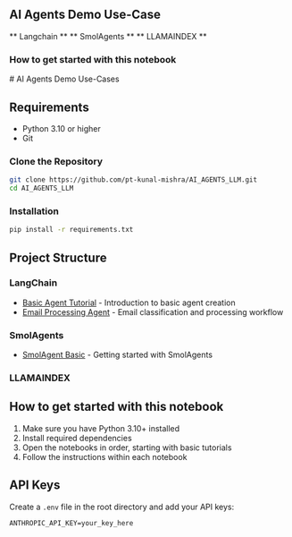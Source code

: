 ## AI Agents Demo Use-Case ##
** Langchain **
** SmolAgents **
** LLAMAINDEX **


<h3>How to get started with this notebook</h3>
# AI Agents Demo Use-Cases

## Requirements
- Python 3.10 or higher
- Git


### Clone the Repository
```bash
git clone https://github.com/pt-kunal-mishra/AI_AGENTS_LLM.git
cd AI_AGENTS_LLM
```

### Installation
```bash
pip install -r requirements.txt
```

## Project Structure

### LangChain
- [Basic Agent Tutorial](./Module-1/basic.ipynb) - Introduction to basic agent creation
- [Email Processing Agent](./Module-1/langgraph-mistralai-batman_alfred_clone.ipynb) - Email classification and processing workflow

### SmolAgents
- [SmolAgent Basic](./Module-1/smolagents) - Getting started with SmolAgents
<!-- - [Advanced SmolAgent](./Module-2/advanced.ipynb) - Advanced agent interactions -->

### LLAMAINDEX
<!-- - [LlamaIndex Tutorial](./Module-3/basic.ipynb) - Basic indexing and retrieval
- [Advanced Indexing](./Module-3/advanced.ipynb) - Complex document processing -->

## How to get started with this notebook

1. Make sure you have Python 3.10+ installed
2. Install required dependencies
3. Open the notebooks in order, starting with basic tutorials
4. Follow the instructions within each notebook

## API Keys
Create a `.env` file in the root directory and add your API keys:
```env
ANTHROPIC_API_KEY=your_key_here
```


